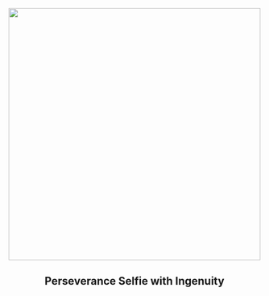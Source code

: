 
<p align="center"><img src="https://apod.nasa.gov/apod/image/2506/PIA24542_fig2_1100c.jpg" width="500" height="500"></p>
<h2 align="center"> Perseverance Selfie with Ingenuity </h2>

